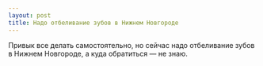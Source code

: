 ```yaml
---
layout: post 
title: Надо отбеливание зубов в Нижнем Новгороде 
--- 
```

Привык все делать самостоятельно, но сейчас надо отбеливание зубов в Нижнем Новгороде, а куда обратиться — не знаю.